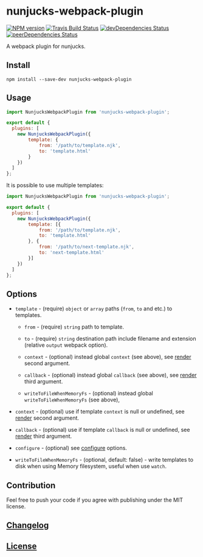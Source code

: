 # nunjucks-webpack-plugin

[![NPM version](https://img.shields.io/npm/v/nunjucks-webpack-plugin.svg)](https://www.npmjs.org/package/nunjucks-webpack-plugin) 
[![Travis Build Status](https://img.shields.io/travis/itgalaxy/nunjucks-webpack-plugin/master.svg?label=build)](https://travis-ci.org/itgalaxy/nunjucks-webpack-plugin) 
[![devDependencies Status](https://david-dm.org/itgalaxy/nunjucks-webpack-plugin/dev-status.svg)](https://david-dm.org/itgalaxy/nunjucks-webpack-plugin?type=dev)
[![peerDependencies Status](https://david-dm.org/itgalaxy/nunjucks-webpack-plugin/peer-status.svg)](https://david-dm.org/itgalaxy/nunjucks-webpack-plugin?type=peer)

A webpack plugin for nunjucks.

## Install

```shell
npm install --save-dev nunjucks-webpack-plugin
```

## Usage

```js
import NunjucksWebpackPlugin from 'nunjucks-webpack-plugin';

export default {
  plugins: [
    new NunjucksWebpackPlugin({
        template: {
            from: '/path/to/template.njk',
            to: 'template.html'
        }
    })
  ]
};
```

It is possible to use multiple templates:

```js
import NunjucksWebpackPlugin from 'nunjucks-webpack-plugin';

export default {
  plugins: [
    new NunjucksWebpackPlugin({
        template: [{
            from: '/path/to/template.njk',
            to: 'template.html'
        }, {
            from: '/path/to/next-template.njk',
            to: 'next-template.html'
        }]
    })
  ]
};
```

## Options

-   `template` - (require) `object` or `array` paths (`from`, `to` and etc.) to templates.

    -   `from` - (require) `string` path to template.
    
    -   `to` - (require) `string` destination path include filename and extension (relative `output` webpack option).
    
    -   `context` - (optional) instead global `context` (see above), 
        see [render](https://mozilla.github.io/nunjucks/api.html#render) second argument.
    
    -   `callback` - (optional) instead global `callback` (see above), 
        see [render](https://mozilla.github.io/nunjucks/api.html#render) third argument.

    -   `writeToFileWhenMemoryFs` - (optional) instead global `writeToFileWhenMemoryFs` (see above), 

-   `context` - (optional) use if template `context` is null or undefined, 
    see [render](https://mozilla.github.io/nunjucks/api.html#render) second argument.

-   `callback` - (optional) use if template `callback` is null or undefined,
    see [render](https://mozilla.github.io/nunjucks/api.html#render) third argument.

-   `configure` - (optional) see [configure](https://mozilla.github.io/nunjucks/api.html#configure) options.

-   `writeToFileWhenMemoryFs` - (optional, default: false) - write templates to disk when using Memory filesystem,
    useful when use `watch`.

## Contribution

Feel free to push your code if you agree with publishing under the MIT license.

## [Changelog](CHANGELOG.md)

## [License](LICENSE)
